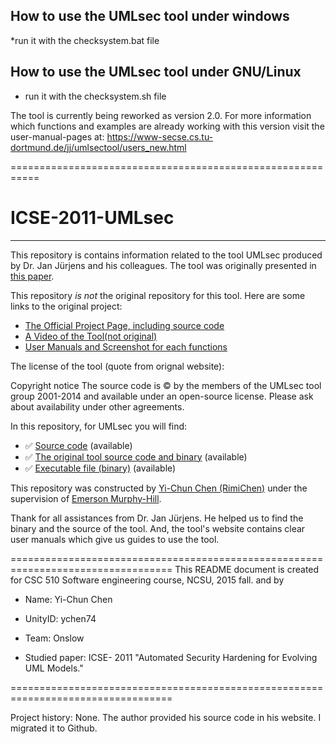
How to use the UMLsec tool under windows
------------------------------------------

*run it with the checksystem.bat file


How to use the UMLsec tool under GNU/Linux
--------------------------------------------

* run it with the checksystem.sh file


The tool is currently being reworked as version 2.0. For more information which functions and examples are already working with this version visit the user-manual-pages at:
https://www-secse.cs.tu-dortmund.de/jj/umlsectool/users_new.html


===========================================================

# ICSE-2011-UMLsec

***

This repository is contains information related to the tool UMLsec produced by Dr. Jan Jürjens and his colleagues. The tool was originally presented in [this paper](http://dl.acm.org/citation.cfm?doid=1985793.1985968).

This repository _is not_ the original repository for this tool. Here are some links to the original project:
* [The Official Project Page, including source code](https://www-secse.cs.tu-dortmund.de/jj/umlsectool/index.html)
* [A Video of the Tool(not original)](https://youtu.be/157mxnps2o4)
* [User Manuals and Screenshot for each functions](https://www-secse.cs.tu-dortmund.de/jj/umlsectool/users_new.html)

The license of the tool (quote from orignal website):

Copyright notice
The source code is © by the members of the UMLsec tool group 2001-2014 and available under an open-source license. Please ask about availability under other agreements.


In this repository, for UMLsec you will find:
* :white_check_mark: [Source code](https://github.com/SoftwareEngineeringToolDemos/ICSE-2011-UMLsec) (available)
* :white_check_mark: [The original tool source code and binary](https://www-secse.cs.tu-dortmund.de/jj/umlsectool/current/) (available)
* :white_check_mark: [Executable file (binary)](https://github.com/SoftwareEngineeringToolDemos/ICSE-2011-UMLsec/tree/master/Executable%20file) (available)

This repository was constructed by [Yi-Chun Chen (RimiChen)](https://github.com/RimiChen) under the supervision of [Emerson Murphy-Hill](https://github.com/CaptainEmerson).

Thank for all assistances from Dr. Jan Jürjens. He helped us to find the binary and the source of the tool. And, the tool's website contains clear user manuals which give us guides to use the tool.



==================================================================================
This README document is created for CSC 510 Software engineering course, NCSU, 2015 fall.
and by
* Name: Yi-Chun Chen
* UnityID: ychen74
* Team: Onslow

* Studied paper: ICSE- 2011 "Automated Security Hardening for Evolving UML Models."

==================================================================================

Project history: None.
The author provided his source code in his website. I migrated it to Github.
